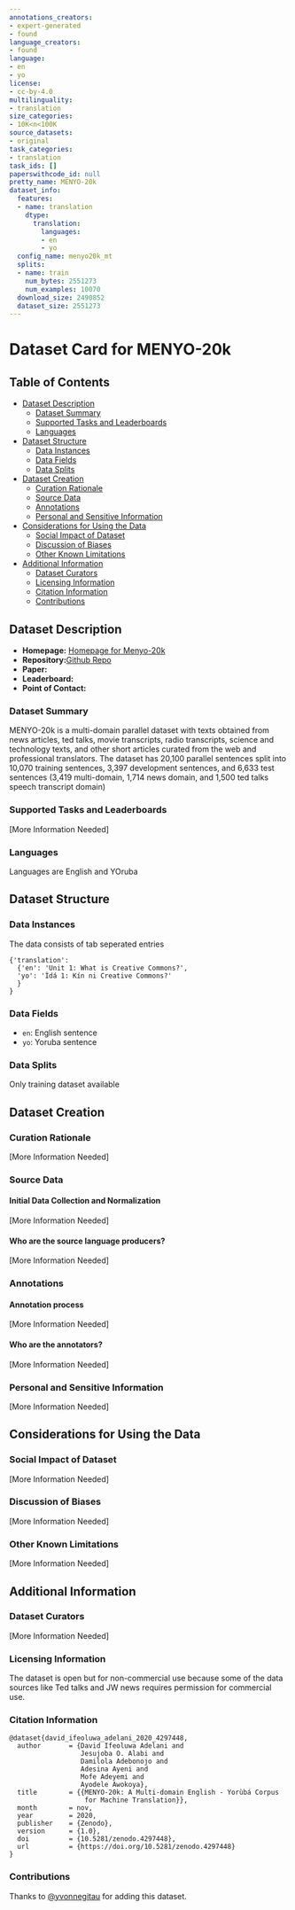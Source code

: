 ```yaml
---
annotations_creators:
- expert-generated
- found
language_creators:
- found
language:
- en
- yo
license:
- cc-by-4.0
multilinguality:
- translation
size_categories:
- 10K<n<100K
source_datasets:
- original
task_categories:
- translation
task_ids: []
paperswithcode_id: null
pretty_name: MENYO-20k
dataset_info:
  features:
  - name: translation
    dtype:
      translation:
        languages:
        - en
        - yo
  config_name: menyo20k_mt
  splits:
  - name: train
    num_bytes: 2551273
    num_examples: 10070
  download_size: 2490852
  dataset_size: 2551273
---
```


# Dataset Card for MENYO-20k

## Table of Contents
- [Dataset Description](#dataset-description)
  - [Dataset Summary](#dataset-summary)
  - [Supported Tasks and Leaderboards](#supported-tasks-and-leaderboards)
  - [Languages](#languages)
- [Dataset Structure](#dataset-structure)
  - [Data Instances](#data-instances)
  - [Data Fields](#data-fields)
  - [Data Splits](#data-splits)
- [Dataset Creation](#dataset-creation)
  - [Curation Rationale](#curation-rationale)
  - [Source Data](#source-data)
  - [Annotations](#annotations)
  - [Personal and Sensitive Information](#personal-and-sensitive-information)
- [Considerations for Using the Data](#considerations-for-using-the-data)
  - [Social Impact of Dataset](#social-impact-of-dataset)
  - [Discussion of Biases](#discussion-of-biases)
  - [Other Known Limitations](#other-known-limitations)
- [Additional Information](#additional-information)
  - [Dataset Curators](#dataset-curators)
  - [Licensing Information](#licensing-information)
  - [Citation Information](#citation-information)
  - [Contributions](#contributions)

## Dataset Description

- **Homepage:** [Homepage for Menyo-20k](https://zenodo.org/record/4297448#.X81G7s0zZPY)
- **Repository:**[Github Repo](https://github.com/dadelani/menyo-20k_MT)
- **Paper:**
- **Leaderboard:**
- **Point of Contact:**

### Dataset Summary

MENYO-20k is a multi-domain parallel dataset with texts obtained from news articles, ted talks, movie transcripts, radio transcripts, science and technology texts, and other short articles curated from the web and professional translators. The dataset has 20,100 parallel sentences split into 10,070 training sentences, 3,397 development sentences, and 6,633 test sentences (3,419 multi-domain, 1,714 news domain, and 1,500 ted talks speech transcript domain)

### Supported Tasks and Leaderboards

[More Information Needed]

### Languages

Languages are English and YOruba

## Dataset Structure

### Data Instances

The data consists of tab seperated entries

```
{'translation': 
  {'en': 'Unit 1: What is Creative Commons?',
  'yo': '﻿Ìdá 1: Kín ni Creative Commons?'
  }
}

```

### Data Fields

- `en`: English sentence
- `yo`: Yoruba sentence


### Data Splits

Only training dataset available

## Dataset Creation

### Curation Rationale

[More Information Needed]

### Source Data

#### Initial Data Collection and Normalization

[More Information Needed]

#### Who are the source language producers?

[More Information Needed]

### Annotations

#### Annotation process

[More Information Needed]

#### Who are the annotators?

[More Information Needed]

### Personal and Sensitive Information

[More Information Needed]

## Considerations for Using the Data

### Social Impact of Dataset

[More Information Needed]

### Discussion of Biases

[More Information Needed]

### Other Known Limitations

[More Information Needed]

## Additional Information

### Dataset Curators

[More Information Needed]

### Licensing Information

The dataset is open but for non-commercial use because some of the data sources like Ted talks and JW news requires permission for commercial use.

### Citation Information
```
@dataset{david_ifeoluwa_adelani_2020_4297448,
  author       = {David Ifeoluwa Adelani and
                  Jesujoba O. Alabi and
                  Damilola Adebonojo and
                  Adesina Ayeni and
                  Mofe Adeyemi and
                  Ayodele Awokoya},
  title        = {{MENYO-20k: A Multi-domain English - Yorùbá Corpus 
                   for Machine Translation}},
  month        = nov,
  year         = 2020,
  publisher    = {Zenodo},
  version      = {1.0},
  doi          = {10.5281/zenodo.4297448},
  url          = {https://doi.org/10.5281/zenodo.4297448}
}
```
### Contributions

Thanks to [@yvonnegitau](https://github.com/yvonnegitau) for adding this dataset.
